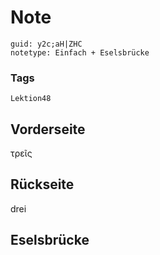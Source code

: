 # Note
```
guid: y2c;aH|ZHC
notetype: Einfach + Eselsbrücke
```

### Tags
```
Lektion48
```

## Vorderseite
τρεῖς

## Rückseite
drei

## Eselsbrücke

